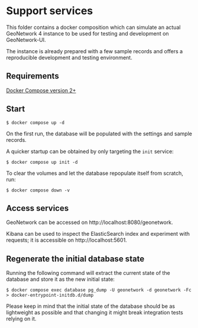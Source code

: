 # Support services

This folder contains a docker composition which can simulate an actual GeoNetwork 4 instance to be used
for testing and development on GeoNetwork-UI.

The instance is already prepared with a few sample records and offers a reproducible development and testing environment.

## Requirements

[Docker Compose version 2+](https://docs.docker.com/compose/)

## Start

```shell
$ docker compose up -d
```

On the first run, the database will be populated with the settings and sample records.

A quicker startup can be obtained by only targeting the `init` service:

```shell
$ docker compose up init -d
```

To clear the volumes and let the database repopulate itself from scratch, run:

```shell
$ docker compose down -v
```

## Access services

GeoNetwork can be accessed on http://localhost:8080/geonetwork.

Kibana can be used to inspect the ElasticSearch index and experiment with requests; it is accessible on http://localhost:5601.

## Regenerate the initial database state

Running the following command will extract the current state of the database and store it as the new initial state:

```shell
$ docker compose exec database pg_dump -U geonetwork -d geonetwork -Fc > docker-entrypoint-initdb.d/dump
```

Please keep in mind that the initial state of the database should be as lightweight as possible and that changing it might break
integration tests relying on it.
